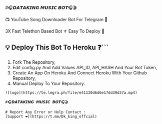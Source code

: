 #🎧𝘿𝘼𝙏𝘼𝙆𝙄𝙉𝙂 𝙈𝙐𝙎𝙄𝘾 𝘽𝙊𝙏🎧🎬

📺 YouTube Song Downloader Bot For Telegram 🔮

3X Fast Telethon Based Bot ⚜
Easy To Deploy 🤗

## 💡 Deploy This Bot To Heroku ❓️```
1) Fork The Repository,
2) Edit config.py And Add Values API_ID, API_HASH And Your Bot Token,
3) Create An App On Heroku And Connect Heroku With Your Github Repository, 
4) Manual Deploy To Your Repository. 
```
![logo](https://te.legra.ph/file/e41130d6d6e17dd39d37a.mp4)

#🎧𝘿𝘼𝙏𝘼𝙆𝙄𝙉𝙂 𝙈𝙐𝙎𝙄𝘾 𝘽𝙊𝙏🎧🎬

# Report Any Error or Help Contact : 
[Support ❤️](https://t.me/Dk_king_offcial) 


